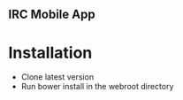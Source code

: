 IRC Mobile App
------------------------------------

# Installation

* Clone latest version
* Run bower install in the webroot directory